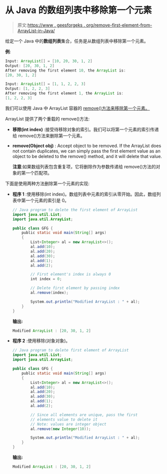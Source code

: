 # 从 Java 的数组列表中移除第一个元素

> 原文:[https://www . geesforgeks . org/remove-first-element-from-ArrayList-in-Java/](https://www.geeksforgeeks.org/remove-first-element-from-arraylist-in-java/)

给定一个 Java 中的**数组列表**集合，任务是从数组列表中移除第一个元素。

**例**:

```java
Input: ArrayList[] = [10, 20, 30, 1, 2]
Output: [20, 30, 1, 2]
After removing the first element 10, the ArrayList is:
[20, 30, 1, 2]

Input: ArrayList[] = [1, 1, 2, 2, 3]
Output: [1, 2, 2, 3]
After removing the first element 1, the ArrayList is:
[1, 2, 2, 3]

```

我们可以使用 Java 中 ArrayList 容器的 [remove()方法来移除第一个元素。](https://www.geeksforgeeks.org/remove-element-arraylist-java/)

ArrayList 提供了两个重载的 remove()方法:

*   **移除(int index)** :接受待移除对象的索引。我们可以将第一个元素的索引传递给 remove()方法来删除第一个元素。
*   **remove(Object obj)** : Accept object to be removed. If the ArrayList does not contain duplicates, we can simply pass the first element value as an object to be deleted to the remove() method, and it will delete that value.

    **注意**:如果数组列表包含重复项，它将删除作为参数传递给 remove()方法的对象的第一个匹配项。

下面是使用两种方法删除第一个元素的实现:

*   **程序 1** :使用移除(int index)。数组列表中元素的索引从零开始。因此，数组列表中第一个元素的索引是 0。

    ```java
    // Java program to delete the first element of ArrayList
    import java.util.List;
    import java.util.ArrayList;

    public class GFG {
        public static void main(String[] args)
        {
            List<Integer> al = new ArrayList<>();
            al.add(10);
            al.add(20);
            al.add(30);
            al.add(1);
            al.add(2);

            // First element's index is always 0
            int index = 0;

            // Delete first element by passing index
            al.remove(index);

            System.out.println("Modified ArrayList : " + al);
        }
    }
    ```

    **输出:**

    ```java
    Modified ArrayList : [20, 30, 1, 2]

    ```

*   **程序 2** :使用移除(对象对象)。

    ```java
    // Java program to delete first element of ArrayList
    import java.util.List;
    import java.util.ArrayList;

    public class GFG {
        public static void main(String[] args)
        {
            List<Integer> al = new ArrayList<>();
            al.add(10);
            al.add(20);
            al.add(30);
            al.add(1);
            al.add(2);

            // Since all elements are unique, pass the first
            // elements value to delete it
            // Note: values are integer object
            al.remove(new Integer(10));

            System.out.println("Modified ArrayList : " + al);
        }
    }
    ```

    **输出:**

    ```java
    Modified ArrayList : [20, 30, 1, 2]

    ```